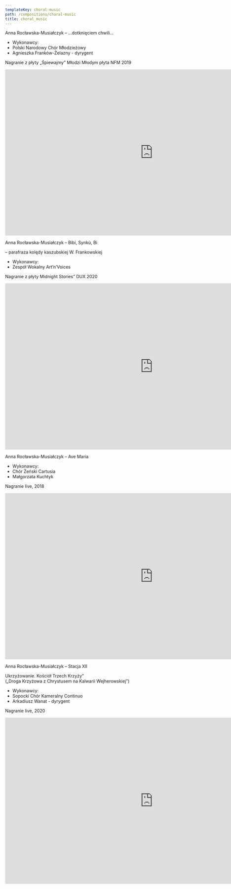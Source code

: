 ```yaml
---
templateKey: choral-music
path: /compositions/choral-music
title: choral_music
---
```

<div class="wrapper container">
    <div class="row center-xs">
        <div class="col-xs-12 col-md-6">
            <div class="box works-box">
                <p class="works__title">Anna Rocławska-Musiałczyk – …dotknięciem chwili…</p>
                <ul class="works__performers">
                    <li class="works__performers--title">Wykonawcy:</li>
                    <li>Polski Narodowy Chór Młodzieżowy</li>
                    <li>Agnieszka Franków-Żelazny - dyrygent</li>
                </ul>
                <p class="works__details">Nagranie z płyty „Śpiewajmy” Młodzi Młodym płyta NFM 2019</p>
            </div>
        </div>
        <div class="col-xs-12 col-md-6">
            <div class="box works-box">
                <div class="youtube-movie">
                    <iframe width="956" height="538" src="https://www.youtube.com/embed/wqMdJ-n5nVw" frameborder="0" allow="accelerometer; autoplay; clipboard-write; encrypted-media; gyroscope; picture-in-picture" allowfullscreen></iframe>
                </div>
            </div>
        </div>
        <div class="col-xs-12">
            <div class="separator m-3"></div>
        </div>
    </div>
    <div class="row reverse center-xs">
        <div class="col-xs-12 col-md-6">
            <div class="box works-box">
                <p class="works__title">Anna Rocławska-Musiałczyk – Bibi, Synkù, Bi</p>
                <p class="works__subtitle">– parafraza kolędy kaszubskiej W. Frankowskiej</p>
                <ul class="works__performers">
                    <li class="works__performers--title">Wykonawcy:</li>
                    <li>Zespół Wokalny Art’n’Voices</li>
                </ul>
                <p class="works__details">Nagranie z płyty Midnight Stories” DUX 2020</p>
            </div>
        </div>
        <div class="col-xs-12 col-md-6">
            <div class="box works-box">
                <div class="youtube-movie">
                    <iframe width="956" height="538" src="https://www.youtube.com/embed/cAQubP7Mx3c" frameborder="0" allow="accelerometer; autoplay; clipboard-write; encrypted-media; gyroscope; picture-in-picture" allowfullscreen></iframe>
                </div>
            </div>
        </div>
        <div class="col-xs-12">
            <div class="separator m-3"></div>
        </div>
    </div>
    <div class="row center-xs">
        <div class="col-xs-12 col-md-6">
            <div class="box works-box">
                <p class="works__title">Anna Rocławska-Musiałczyk – Ave Maria</p>
                <ul class="works__performers">
                    <li class="works__performers--title">Wykonawcy:</li>
                    <li>Chór Żeński Cartusia</li>
                    <li>Małgorzata Kuchtyk</li>
                </ul>
                <p class="works__details">Nagranie live, 2018</p>
            </div>
        </div>
        <div class="col-xs-12 col-md-6">
            <div class="box works-box">
                <div class="youtube-movie">
                    <iframe width="956" height="538" src="https://www.youtube.com/embed/LBmmg8BBX1Y" frameborder="0" allow="accelerometer; autoplay; clipboard-write; encrypted-media; gyroscope; picture-in-picture" allowfullscreen></iframe>
                </div>
            </div>
        </div>
        <div class="col-xs-12">
            <div class="separator m-3"></div>
        </div>
    </div>
    <div class="row reverse center-xs">
        <div class="col-xs-12 col-md-6">
            <div class="box works-box">
                <p class="works__title">Anna Rocławska-Musiałczyk – Stacja XII</p>
                <p class="works__subtitle">
                    Ukrzyżowanie. Kościół Trzech Krzyży” <br />
                    („Droga Krzyżowa z Chrystusem na Kalwarii Wejherowskiej”)
                </p>
                <ul class="works__performers">
                    <li class="works__performers--title">Wykonawcy:</li>
                    <li>Sopocki Chór Kameralny Continuo</li>
                    <li>Arkadiusz Wanat - dyrygent</li>
                </ul>
                <p class="works__details">Nagranie live, 2020</p>
            </div>
        </div>
        <div class="col-xs-12 col-md-6">
            <div class="box works-box">
                <div class="youtube-movie">
                    <iframe width="956" height="538" src="https://www.youtube.com/embed/84M3ZDz4Zao" frameborder="0" allow="accelerometer; autoplay; clipboard-write; encrypted-media; gyroscope; picture-in-picture" allowfullscreen></iframe>
                </div>
            </div>
        </div>
    </div>
</div>

